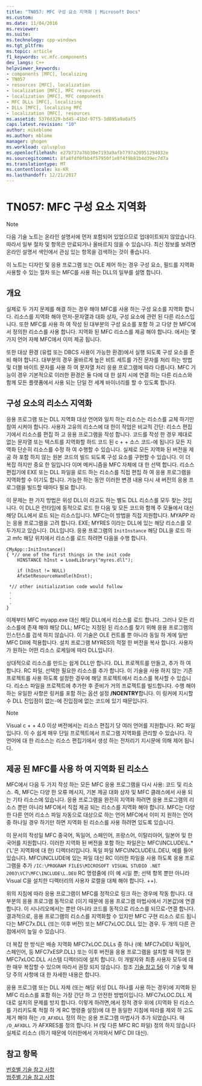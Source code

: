```yaml
---
title: "TN057: MFC 구성 요소 지역화 | Microsoft Docs"
ms.custom: 
ms.date: 11/04/2016
ms.reviewer: 
ms.suite: 
ms.technology: cpp-windows
ms.tgt_pltfrm: 
ms.topic: article
f1_keywords: vc.mfc.components
dev_langs: C++
helpviewer_keywords:
- components [MFC], localizing
- TN057
- resources [MFC], localization
- localization [MFC], MFC resources
- localization [MFC], MFC components
- MFC DLLs [MFC], localizing
- DLLs [MFC], localizing MFC
- localization [MFC], resources
ms.assetid: 5376d329-bd45-41bd-97f5-3d895a9a0af5
caps.latest.revision: "10"
author: mikeblome
ms.author: mblome
manager: ghogen
ms.workload: cplusplus
ms.openlocfilehash: e27b737a76b30e7193a9afb7797a20951294032e
ms.sourcegitcommit: 8fa8fdf0fbb4f57950f1e8f4f9b81b4d39ec7d7a
ms.translationtype: MT
ms.contentlocale: ko-KR
ms.lasthandoff: 12/21/2017
---
```

# <a name="tn057-localization-of-mfc-components"></a>TN057: MFC 구성 요소 지역화
> [!NOTE]
>  다음 기술 노트는 온라인 설명서에 먼저 포함되어 있었으므로 업데이트되지 않았습니다. 따라서 일부 절차 및 항목은 만료되거나 올바르지 않을 수 있습니다. 최신 정보를 보려면 온라인 설명서 색인에서 관심 있는 항목을 검색하는 것이 좋습니다.  
  
 이 노트는 디자인 및 응용 프로그램 또는 OLE 제어 하는 경우 구성 요소, 필드를 지역화 사용할 수 있는 절차 또는 MFC를 사용 하는 DLL의 일부를 설명 합니다.  
  
## <a name="overview"></a>개요  
 실제로 두 가지 문제를 해결 하는 경우 해야 MFC를 사용 하는 구성 요소를 지역화 합니다. 리소스를 지역화 해야 먼저-문자열과 대화 상자, 구성 요소에 관련 된 다른 리소스입니다. 또한 MFC를 사용 하 여 작성 된 대부분의 구성 요소를 포함 하 고 다양 한 MFC에서 정의한 리소스를 사용 합니다. 지역화 된 MFC 리소스를 제공 해야 합니다. 에서는 몇 가지 언어 자체 MFC에서 이미 제공 됩니다.  
  
 또한 대상 환경 (유럽 또는 DBCS 사용이 가능한 환경)에서 실행 되도록 구성 요소를 준비 해야 합니다. 대부분의 경우 올바르게 높은 비트 세트를 가진 문자를 처리 하는 방법 및 더블 바이트 문자를 사용 하 여 문자열 처리 응용 프로그램에 따라 다릅니다. MFC 기능이 경우 기본적으로 이러한 환경은 둘 다에 대 한 설치 시에 연결 하는 다른 리소스와 함께 모든 플랫폼에서 사용 되는 단일 전 세계 바이너리를 할 수 있도록 합니다.  
  
## <a name="localizing-your-components-resources"></a>구성 요소의 리소스 지역화  
 응용 프로그램 또는 DLL 지역화 대상 언어와 일치 하는 리소스는 리소스를 교체 하기만 참여 시켜야 합니다. 사용자 고유의 리소스에 대 한이 작업은 비교적 간단: 리소스 편집기에서 리소스를 편집 하 고 응용 프로그램을 작성 합니다. 코드를 작성 한 경우 제대로 없는 문자열 또는 텍스트를 지역화할 하드 코드 된 c + + 소스 코드-에 됩니다 모든 지역화 단순히 리소스를 수정 하 여 수행할 수 있습니다. 실제로 모든 지역화 된 버전을 제공 하 포함 하지 않는 원본 코드의 빌드 되도록 구성 요소를 구현할 수 있습니다. 이 더 복잡 하지만 중요 한 일입니다 이며 메커니즘을 MFC 자체에 대 한 선택 합니다. 리소스 편집기에 EXE 또는 DLL 파일을 로드 하는 리소스를 직접 편집 하 여 응용 프로그램을 지역화할 수 이기도 합니다. 가능한 하는 동안 이러한 변경 내용 다시 새 버전의 응용 프로그램을 빌드할 때마다 필요 합니다.  
  
 이 문제는 한 가지 방법은 위성 DLL이 라고도 하는 별도 DLL 리소스를 모두 찾는 것입니다. 이 DLL은 런타임에 동적으로 로드 한 다음 및 모든 코드와 함께 주 모듈에서 대신 해당 DLL에서 로드 되는 리소스입니다. MFC는이 방법을 직접 지원합니다. MYAPP 라는 응용 프로그램을 고려 합니다. EXE; MYRES 이라는 DLL에 있는 해당 리소스를 모두가지고 있습니다. DLL입니다. 응용 프로그램의 `InitInstance` 해당 DLL을 로드 하 고 mfc 해당 위치에서 리소스를 로드 하려면 다음을 수행 합니다.  
  
```  
CMyApp::InitInstance()  
{ *// one of the first things in the init code  
    HINSTANCE hInst = LoadLibrary("myres.dll");

    if (hInst != NULL)  
    AfxSetResourceHandle(hInst);

 *// other initialization code would follow  
 .  
 .  
 .  
}  
```  
  
 이제부터 MFC myapp.exe 대신 해당 DLL에서 리소스를 로드 합니다. 그러나 모든 리소스를에 존재 해야 해당 DLL; MFC는 지정된 된 리소스를 찾기 위해 응용 프로그램의 인스턴스를 검색 하지 않습니다. 이 기술은 OLE 컨트롤 뿐 아니라 동일 하 게에 일반 MFC Dll에 적용합니다. 설치 프로그램 MYRES의 적절 한 버전을 복사 합니다. 사용자가 원하는 어떤 리소스 로케일에 따라 DLL입니다.  
  
 상대적으로 리소스를 만드는 쉽게 DLL만 합니다. DLL 프로젝트를 만들고, 추가 하 여 합니다. RC 파일, 선택한 필요한 리소스를 추가 합니다. 이 기술을 사용 하지 않는 기존 프로젝트를 사용 하도록 설정한 경우에 해당 프로젝트에서 리소스를 복사할 수 있습니다. 리소스 파일을 프로젝트에 추가한 후 준비가 거의 프로젝트를 빌드합니다. 수행 해야 하는 유일한 사항은 링커를 포함 하는 옵션 설정 **/NOENTRY**합니다. 이 링커에 지시할 수 DLL 진입점이 없는-에 진입점에 없는 코드에 있기 때문입니다.  
  
> [!NOTE]
>  Visual c + + 4.0 이상 버전에서는 리소스 편집기 당 여러 언어를 지원합니다. RC 파일입니다. 이 수 쉽게 매우 단일 프로젝트에서 프로그램 지역화를 관리할 수 있습니다. 각 언어에 대 한 리소스는 리소스 편집기에서 생성 하는 전처리기 지시문에 의해 제어 됩니다.  
  
## <a name="using-the-provided-mfc-localized-resources"></a>제공 된 MFC를 사용 하 여 지역화 된 리소스  
 MFC에서 다음 두 가지 작성 하는 모든 MFC 응용 프로그램을 다시 사용: 코드 및 리소스. 즉, MFC는 다양 한 오류 메시지, 기본 제공 대화 상자 및 MFC 클래스에서 사용 되는 기타 리소스에 있습니다. 응용 프로그램을 완전히 지역화 하려면 응용 프로그램의 리소스 뿐만 아니라 MFC에서 직접 제공 되는 리소스를 지역화 해야 합니다. MFC는 다양 한 다른 언어 리소스 파일 자동으로 대상으로 하는 언어 MFC에서 이미 지 원하는 언어 중 하나일 경우 하기만 하면 지역화 된 리소스를 사용 하려면 있도록 있습니다.  
  
 이 문서의 작성일 MFC 중국어, 독일어, 스페인어, 프랑스어, 이탈리아어, 일본어 및 한국어를 지원합니다. 이러한 지역화 된 버전을 포함 하는 파일은는 MFC\INCLUDE\L.* ('L'은 지역화에 대 한) 디렉터리입니다. 독일 파일 MFC\INCLUDE\L.DEU, 예를 들어 있습니다. MFC\INCLUDE에 있는 파일 대신 RC 이러한 파일을 사용 하도록 응용 프로그램을 추가 `/IC:\PROGRAM FILES\MICROSOFT VISUAL STUDIO .NET 2003\VC7\MFC\INCLUDE\L.DEU` RC 명령줄에 (이 예 시일 뿐; 선택 항목 뿐만 아니라 Visual C을 설치한 디렉터리의 사용자 로캘을 대체 해야 합니다. ++).  
  
 위의 지침에 따라 응용 프로그램이 MFC를 정적으로 링크 하는 경우에 작동 합니다. 대부분의 응용 프로그램 동적으로 (이기 때문에 응용 프로그램 마법사에서 기본값)에 연결 합니다. 이 시나리오에서는 뿐만 아니라 코드를 동적으로 리소스를 되므로-연결 합니다. 결과적으로, 응용 프로그램의 리소스를 지역화할 수 있지만 MFC 구현 리소스 로드 됩니다는 MFC7x.DLL (또는 이후 버전) 또는 MFC7xLOC.DLL 있는 경우. 두 개의 다른 관점에서이 높일 수 있습니다.  
  
 더 복잡 한 방식은 배송 지역화 MFC7xLOC.DLLs 중 하나 (예: MFC7xDEU 독일어, 스페인어, 등 MFC7xESP.DLL) 또는 이후 버전을 응용 프로그램을 설치할 때 적절 한 MFC7xLOC.DLL 시스템 디렉터리에 설치 합니다. 이 개발자와 최종 사용자 모두에 대 한 매우 복잡할 수 있으며 따라서 권장 되지 않습니다. 참조 [기술 참고 56](../mfc/tn056-installation-of-localized-mfc-components.md) 이 기술 및 해당 주의 사항에 대 한 자세한 내용은 합니다.  
  
 응용 프로그램 또는 DLL 자체 (또는 해당 위성 DLL 하나를 사용 하는 경우)에 지역화 된 MFC 리소스를 포함 하는 가장 간단 하 고 안전한 방법이입니다. MFC7xLOC.DLL 제대로 설치의 문제를 방지 합니다. 이렇게 하려면,에서 정적 경우 위에 (지역화 된 리소스를 가리키도록 적절 하 게 RC 명령줄 설정)에 대 한 동일한 지침에 따라를 제외 하 고도 제거 해야 하는 `/D_AFXDLL` 정의 하는 응용 프로그램 마법사가 추가 되었습니다. 때 `/D_AFXDLL` 가 AFXRES를 정의 합니다. H (및 다른 MFC RC 파일) 정의 하지 않습니다 실제로 리소스 (하기 때문에 이러한에서 가져와서 MFC Dll 대신).  
  
## <a name="see-also"></a>참고 항목  
 [번호별 기술 참고 사항](../mfc/technical-notes-by-number.md)   
 [범주별 기술 참고 사항](../mfc/technical-notes-by-category.md)

